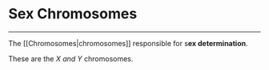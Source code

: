 # Sex Chromosomes
---
The [[Chromosomes|chromosomes]] responsible for s**ex determination**.

These are the *X and Y* chromosomes.